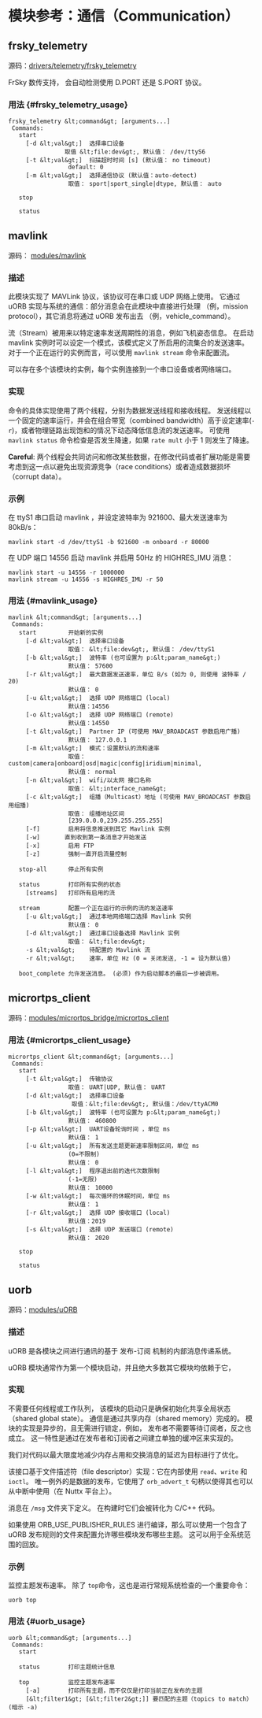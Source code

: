 # 模块参考：通信（Communication）

## frsky_telemetry

源码：[drivers/telemetry/frsky_telemetry](https://github.com/PX4/Firmware/tree/master/src/drivers/telemetry/frsky_telemetry)

FrSky 数传支持， 会自动检测使用 D.PORT 还是 S.PORT 协议。

### 用法 {#frsky_telemetry_usage}

    frsky_telemetry &lt;command&gt; [arguments...]
     Commands:
       start
         [-d &lt;val&gt;]  选择串口设备
                    取值 &lt;file:dev&gt;, 默认值： /dev/ttyS6
         [-t &lt;val&gt;]  扫描超时时间 [s] (默认值： no timeout)
                     default: 0
         [-m &lt;val&gt;]  选择通信协议 (默认值：auto-detect)
                     取值： sport|sport_single|dtype, 默认值： auto
    
       stop
    
       status
    

## mavlink

源码： [modules/mavlink](https://github.com/PX4/Firmware/tree/master/src/modules/mavlink)

### 描述

此模块实现了 MAVLink 协议，该协议可在串口或 UDP 网络上使用。 它通过 uORB 实现与系统的通信：部分消息会在此模块中直接进行处理 （例，mission protocol），其它消息将通过 uORB 发布出去 （例，vehicle_command）。

流（Stream）被用来以特定速率发送周期性的消息，例如飞机姿态信息。 在启动 mavlink 实例时可以设定一个模式，该模式定义了所启用的流集合的发送速率。 对于一个正在运行的实例而言，可以使用 `mavlink stream` 命令来配置流。

可以存在多个该模块的实例，每个实例连接到一个串口设备或者网络端口。

### 实现

命令的具体实现使用了两个线程，分别为数据发送线程和接收线程。 发送线程以一个固定的速率运行，并会在组合带宽（combined bandwidth）高于设定速率(`-r`)，或者物理链路出现饱和的情况下动态降低信息流的发送速率。 可使用 `mavlink status` 命令检查是否发生降速，如果 `rate mult` 小于 1 则发生了降速。

**Careful**: 两个线程会共同访问和修改某些数据，在修改代码或者扩展功能是需要考虑到这一点以避免出现资源竞争（race conditions）或者造成数据损坏（corrupt data）。

### 示例

在 ttyS1 串口启动 mavlink ，并设定波特率为 921600、最大发送速率为 80kB/s：

    mavlink start -d /dev/ttyS1 -b 921600 -m onboard -r 80000
    

在 UDP 端口 14556 启动 mavlink 并启用 50Hz 的 HIGHRES_IMU 消息：

    mavlink start -u 14556 -r 1000000
    mavlink stream -u 14556 -s HIGHRES_IMU -r 50
    

### 用法 {#mavlink_usage}

    mavlink &lt;command&gt; [arguments...]
     Commands:
       start         开始新的实例
         [-d &lt;val&gt;]  选择串口设备
                     取值： &lt;file:dev&gt;, 默认值： /dev/ttyS1
         [-b &lt;val&gt;]  波特率 (也可设置为 p:&lt;param_name&gt;)
                     默认值： 57600
         [-r &lt;val&gt;]  最大数据发送速率，单位 B/s (如为 0, 则使用 波特率 / 20)
                     默认值： 0
         [-u &lt;val&gt;]  选择 UDP 网络端口 (local)
                     默认值：14556
         [-o &lt;val&gt;]  选择 UDP 网络端口 (remote)
                     默认值：14550
         [-t &lt;val&gt;]  Partner IP (可使用 MAV_BROADCAST 参数启用广播)
                     默认值： 127.0.0.1
         [-m &lt;val&gt;]  模式：设置默认的流和速率
                     取值： custom|camera|onboard|osd|magic|config|iridium|minimal,
                     默认值： normal
         [-n &lt;val&gt;]  wifi/以太网 接口名称
                     取值： &lt;interface_name&gt;
         [-c &lt;val&gt;]  组播（Multicast）地址 (可使用 MAV_BROADCAST 参数启用组播)
                     取值： 组播地址区间
                     [239.0.0.0,239.255.255.255]
         [-f]        启用将信息推送到其它 Mavlink 实例
         [-w]       直到收到第一条消息才开始发送
         [-x]        启用 FTP
         [-z]        强制一直开启流量控制
    
       stop-all      停止所有实例
    
       status        打印所有实例的状态
         [streams]   打印所有启用的流
    
       stream        配置一个正在运行的示例的流的发送速率
         [-u &lt;val&gt;]  通过本地网络端口选择 Mavlink 实例
                     默认值： 0
         [-d &lt;val&gt;]  通过串口设备选择 Mavlink 实例
                     取值： &lt;file:dev&gt;
         -s &lt;val&gt;    待配置的 Mavlink 流
         -r &lt;val&gt;    速率，单位 Hz (0 = 关闭发送, -1 = 设为默认值)
    
       boot_complete 允许发送消息。 (必须) 作为启动脚本的最后一步被调用。
    

## micrortps_client

源码：[modules/micrortps_bridge/micrortps_client](https://github.com/PX4/Firmware/tree/master/src/modules/micrortps_bridge/micrortps_client)

### 用法 {#micrortps_client_usage}

    micrortps_client &lt;command&gt; [arguments...]
     Commands:
       start
         [-t &lt;val&gt;]  传输协议
                     取值： UART|UDP, 默认值： UART
         [-d &lt;val&gt;]  选择串口设备
                      取值：&lt;file:dev&gt;, 默认值：/dev/ttyACM0
         [-b &lt;val&gt;]  波特率 (也可设置为 p:&lt;param_name&gt;)
                     默认值： 460800
         [-p &lt;val&gt;]  UART设备轮询时间 ，单位 ms
                     默认值： 1
         [-u &lt;val&gt;]  所有发送主题更新速率限制区间，单位 ms
                     (0=不限制)
                     默认值： 0
         [-l &lt;val&gt;]  程序退出前的迭代次数限制
                     (-1=无限)
                     默认值： 10000
         [-w &lt;val&gt;]  每次循环的休眠时间，单位 ms
                     默认值： 1
         [-r &lt;val&gt;]  选择 UDP 接收端口 (local)
                     默认值：2019
         [-s &lt;val&gt;]  选择 UDP 发送端口 (remote)
                     默认值： 2020
    
       stop
    
       status
    

## uorb

源码：[modules/uORB](https://github.com/PX4/Firmware/tree/master/src/modules/uORB)

### 描述

uORB 是各模块之间进行通讯的基于 发布-订阅 机制的内部消息传递系统。

uORB 模块通常作为第一个模块启动，并且绝大多数其它模块均依赖于它，

### 实现

不需要任何线程或工作队列， 该模块的启动只是确保初始化共享全局状态（shared global state）。 通信是通过共享内存（shared memory）完成的。 模块的实现是异步的，且无需进行锁定，例如， 发布者不需要等待订阅者，反之也成立。 这一特性是通过在发布者和订阅者之间建立单独的缓冲区来实现的。

我们对代码以最大限度地减少内存占用和交换消息的延迟为目标进行了优化。

该接口基于文件描述符（file descriptor）实现：它在内部使用 `read`、`write` 和 `ioctl`。 唯一例外的是数据的发布，它使用了 `orb_advert_t` 句柄以使得其也可以从中断中使用（在 Nuttx 平台上）。

消息在 `/msg` 文件夹下定义。 在构建时它们会被转化为 C/C++ 代码。

如果使用 ORB_USE_PUBLISHER_RULES 进行编译，那么可以使用一个包含了 uORB 发布规则的文件来配置允许哪些模块发布哪些主题。 这可以用于全系统范围的回放。

### 示例

监控主题发布速率。 除了 `top`命令，这也是进行常规系统检查的一个重要命令：

    uorb top
    

### 用法 {#uorb_usage}

    uorb &lt;command&gt; [arguments...]
     Commands:
       start
    
       status        打印主题统计信息
    
       top           监控主题发布速率
         [-a]        打印所有主题，而不仅仅是打印当前正在发布的主题
         [&lt;filter1&gt; [&lt;filter2&gt;]] 要匹配的主题（topics to match） (暗示 -a)